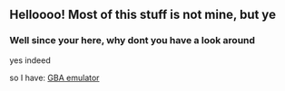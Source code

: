 ## Helloooo! Most of this stuff is not mine, but ye

### Well since your here, why dont you have a look around
yes indeed

so I have:
                [GBA emulator](https://www.caterducan.github.io/gba)
